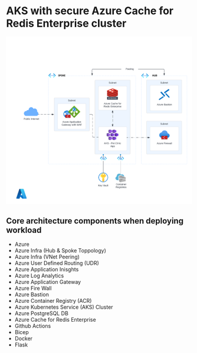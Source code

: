 # AKS with secure Azure Cache for Redis Enterprise cluster

![Architectural diagram ](./media/AKS-secure-redis-cache.png)

## Core architecture components when deploying workload

* Azure
* Azure Infra (Hub & Spoke Toppology)
* Azure Infra (VNet Peering)
* Azure User Defined Routing (UDR)
* Azure Application Inisghts
* Azure Log Analytics
* Azure Application Gateway
* Azure Fire Wall
* Azure Bastion
* Azure Container Registry (ACR)
* Azure Kubernetes Service (AKS) Cluster
* Azure PostgreSQL DB
* Azure Cache for Redis Enterprise
* Github Actions
* Bicep
* Docker
* Flask